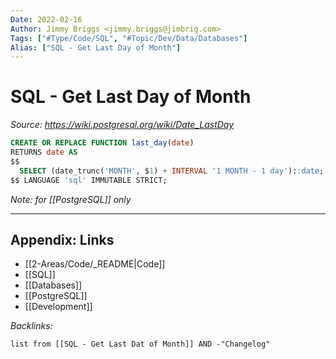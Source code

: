 ```yaml
---
Date: 2022-02-16
Author: Jimmy Briggs <jimmy.briggs@jimbrig.com>
Tags: ["#Type/Code/SQL", "#Topic/Dev/Data/Databases"]
Alias: ["SQL - Get Last Day of Month"]
---
```


# SQL - Get Last Day of Month

*Source: https://wiki.postgresql.org/wiki/Date_LastDay*

```SQL
CREATE OR REPLACE FUNCTION last_day(date)
RETURNS date AS
$$
  SELECT (date_trunc('MONTH', $1) + INTERVAL '1 MONTH - 1 day')::date;
$$ LANGUAGE 'sql' IMMUTABLE STRICT;
```

*Note: for [[PostgreSQL]] only*

***

## Appendix: Links

- [[2-Areas/Code/_README|Code]]
- [[SQL]]
- [[Databases]]
- [[PostgreSQL]]
- [[Development]]

*Backlinks:*

```dataview
list from [[SQL - Get Last Dat of Month]] AND -"Changelog"
```